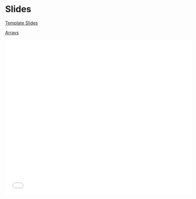 # Slides

[Template Slides](/slides/template)

[Arrays](/slides/arrays)

<iframe src="java1_control_structures.pptx" style="width:600px; height:500px;" frameborder="0"></iframe>
